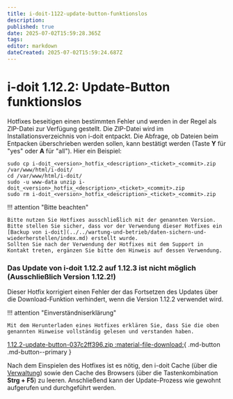```yaml
---
title: i-doit-1122-update-button-funktionslos
description: 
published: true
date: 2025-07-02T15:59:28.365Z
tags: 
editor: markdown
dateCreated: 2025-07-02T15:59:24.687Z
---
```


# i-doit 1.12.2: Update-Button funktionslos

Hotfixes beseitigen einen bestimmten Fehler und werden in der Regel als ZIP-Datei zur Verfügung gestellt. Die ZIP-Datei wird im Installationsverzeichnis von i-doit entpackt. Die Abfrage, ob Dateien beim Entpacken überschrieben werden sollen, kann bestätigt werden (Taste **Y** für "yes" oder **A** für "all"). Hier ein Beispiel:

    sudo cp i-doit_<version>_hotfix_<description>_<ticket>_<commit>.zip /var/www/html/i-doit/
    cd /var/www/html/i-doit/
    sudo -u www-data unzip i-doit_<version>_hotfix_<description>_<ticket>_<commit>.zip
    sudo rm i-doit_<version>_hotfix_<description>_<ticket>_<commit>.zip

!!! attention "Bitte beachten"

    Bitte nutzen Sie Hotfixes ausschließlich mit der genannten Version.
    Bitte stellen Sie sicher, dass vor der Verwendung dieser Hotfixes ein [Backup von i-doit](../../wartung-und-betrieb/daten-sichern-und-wiederherstellen/index.md) erstellt wurde.
    Sollten Sie nach der Verwendung der Hotfixes mit dem Support in Kontakt treten, ergänzen Sie bitte den Hinweis auf dessen Verwendung.

### Das Update von i-doit 1.12.2 auf 1.12.3 ist nicht möglich (Ausschließlich Version 1.12.2!)

Dieser Hotfix korrigiert einen Fehler der das Fortsetzen des Updates über die Download-Funktion verhindert, wenn die Version 1.12.2 verwendet wird.

!!! attention "Einverständniserklärung"

    Mit dem Herunterladen eines Hotfixes erklären Sie, dass Sie die oben genannten Hinweise vollständig gelesen und verstanden haben.

[1.12.2-update-button-037c2ff396.zip :material-file-download:](../../assets/downloads/hotfixes/1.12.2-update-button-037c2ff396.zip){ .md-button .md-button--primary }

Nach dem Einspielen des Hotfixes ist es nötig, den i-doit Cache (über die [Verwaltung](../../administration/verwaltung/index.md)) sowie den Cache des Browsers (über die Tastenkombination **Strg + F5**) zu leeren. Anschließend kann der Update-Prozess wie gewohnt aufgerufen und durchgeführt werden.
